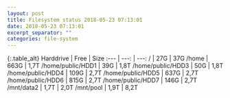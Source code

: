 ```yaml
---
layout: post
title: Filesystem status 2018-05-23 07:13:01
date: 2018-05-23 07:13:01
excerpt_separator: ""
categories: file-system
---
```

{:.table_alt}
Harddrive | Free | Size
:--- | ---: | ---:
/ | 27G | 37G
/home | 663G | 1,7T
/home/public/HDD1 | 39G | 1,8T
/home/public/HDD3 | 50G | 1,8T
/home/public/HDD4 | 109G | 2,7T
/home/public/HDD5 | 637G | 2,7T
/home/public/HDD6 | 815G | 2,7T
/home/public/HDD7 | 146G | 2,7T
/mnt/data2 | 1,7T | 2,0T
/mnt/pool | 1,9T | 8,2T
